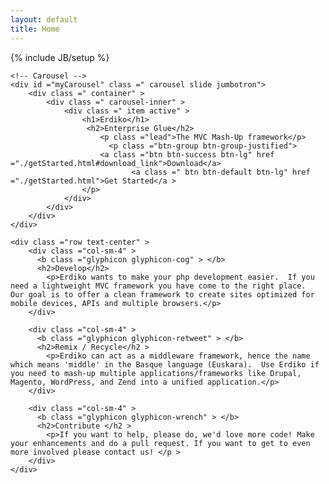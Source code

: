 ```yaml
---
layout: default
title: Home 
---
```

{% include JB/setup %}

<div class="row">
  <div class="col-xs-12">
    

    <!-- Carousel --> 
    <div id ="myCarousel" class =" carousel slide jumbotron"> 
    	<div class =" container" > 
    		<div class =" carousel-inner" > 
    			<div class =" item active" > 
    				<h1>Erdiko</h1>
    				 <h2>Enterprise Glue</h2>
             			<p class ="lead">The MVC Mash-Up framework</p>
    				      <p class ="btn-group btn-group-justified">
              			<a class ="btn btn-success btn-lg" href ="./getStarted.html#download_link">Download</a> 
					           <a class =" btn btn-default btn-lg" href ="./getStarted.html">Get Started</a > 
              		</p> 
    			</div>
    		</div>
    	</div> 
    </div>

    <div class ="row text-center" >
        <div class ="col-sm-4" > 
          <b class ="glyphicon glyphicon-cog" > </b> 
          <h2>Develop</h2>
            <p>Erdiko wants to make your php development easier.  If you need a lightweight MVC framework you have come to the right place.  Our goal is to offer a clean framework to create sites optimized for mobile devices, APIs and multiple browsers.</p>
        </div>

        <div class ="col-sm-4" > 
          <b class ="glyphicon glyphicon-retweet" > </b> 
          <h2>Remix / Recycle</h2 > 
            <p>Erdiko can act as a middleware framework, hence the name which means 'middle' in the Basque language (Euskara).  Use Erdiko if you need to mash-up multiple applications/frameworks like Drupal, Magento, WordPress, and Zend into a unified application.</p>
        </div>

        <div class ="col-sm-4" > 
          <b class ="glyphicon glyphicon-wrench" > </b> 
          <h2>Contribute </h2 > 
            <p>If you want to help, please do, we'd love more code! Make your enhancements and do a pull request. If you want to get to even more involved please contact us! </p >
        </div>
    </div>

  </div>
</div>
